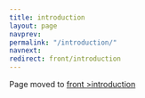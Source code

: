 ```yaml
---
title: introduction
layout: page
navprev: 
permalink: "/introduction/"
navnext: 
redirect: front/introduction
---
```


Page moved to [front >introduction](/front/introduction)
